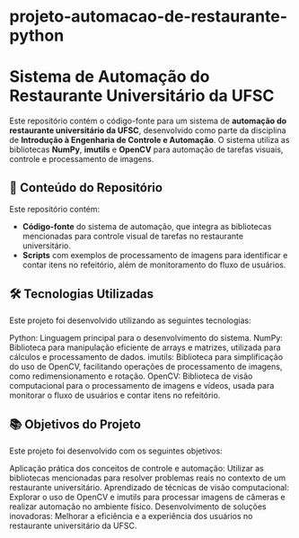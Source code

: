 # projeto-automacao-de-restaurante-python
# Sistema de Automação do Restaurante Universitário da UFSC

Este repositório contém o código-fonte para um sistema de **automação do restaurante universitário da UFSC**, desenvolvido como parte da disciplina de **Introdução à Engenharia de Controle e Automação**. O sistema utiliza as bibliotecas **NumPy**, **imutils** e **OpenCV** para automação de tarefas visuais, controle e processamento de imagens.

## 📁 Conteúdo do Repositório

Este repositório contém:

- **Código-fonte** do sistema de automação, que integra as bibliotecas mencionadas para controle visual de tarefas no restaurante universitário.
- **Scripts** com exemplos de processamento de imagens para identificar e contar itens no refeitório, além de monitoramento do fluxo de usuários.

## 🛠️ Tecnologias Utilizadas
Este projeto foi desenvolvido utilizando as seguintes tecnologias:

Python: Linguagem principal para o desenvolvimento do sistema.
NumPy: Biblioteca para manipulação eficiente de arrays e matrizes, utilizada para cálculos e processamento de dados.
imutils: Biblioteca para simplificação do uso de OpenCV, facilitando operações de processamento de imagens, como redimensionamento e rotação.
OpenCV: Biblioteca de visão computacional para o processamento de imagens e vídeos, usada para monitorar o fluxo de usuários e contar itens no refeitório.

## 📚 Objetivos do Projeto
Este projeto foi desenvolvido com os seguintes objetivos:

Aplicação prática dos conceitos de controle e automação: Utilizar as bibliotecas mencionadas para resolver problemas reais no contexto de um restaurante universitário.
Aprendizado de técnicas de visão computacional: Explorar o uso de OpenCV e imutils para processar imagens de câmeras e realizar automação no ambiente físico.
Desenvolvimento de soluções inovadoras: Melhorar a eficiência e a experiência dos usuários no restaurante universitário da UFSC.
